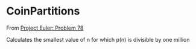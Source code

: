 # CoinPartitions

From [Project Euler: Problem 78](https://projecteuler.net/problem=78)

Calculates the smallest value of n for which p(n) is divisible by one million